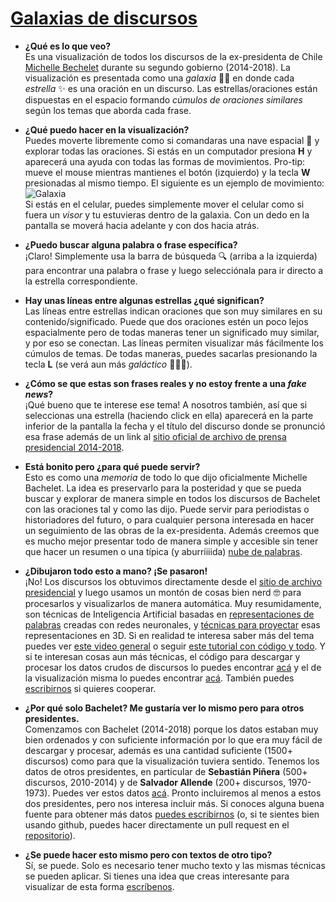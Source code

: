 # [Galaxias de discursos](http://jorgeperezrojas.github.io)

- **¿Qué es lo que veo?**     
Es una visualización de todos los discursos de la ex-presidenta de Chile [Michelle Bechelet](https://es.wikipedia.org/wiki/Michelle_Bachelet) durante su segundo gobierno (2014-2018). La visualización es presentada como una *galaxia* 👩‍🚀 en donde cada *estrella* ✨ es una oración en un discurso. Las estrellas/oraciones están dispuestas en el espacio formando *cúmulos  de  oraciones  similares* según  los temas que aborda cada frase.

- **¿Qué puedo hacer en la visualización?**     
Puedes moverte libremente como si comandaras una nave espacial 🚀 y explorar todas las oraciones.  Si estás en un computador presiona **H** y aparecerá una ayuda con todas las formas de movimientos. Pro-tip: mueve el mouse mientras mantienes el botón (izquierdo) y la tecla **W** presionadas al mismo tiempo. El siguiente es un  ejemplo  de movimiento:   
  ![Galaxia](demo/demo-01.gif?raw=true)  
  Si estás en el celular, puedes simplemente mover el celular como si fuera un *visor* y tu estuvieras dentro de la galaxia. Con un dedo en la pantalla se moverá hacia adelante y con dos hacia atrás.

- **¿Puedo buscar alguna palabra o frase específica?**  
¡Claro! Simplemente usa la barra de búsqueda 🔍 (arriba a la izquierda) para encontrar una  palabra  o  frase y  luego selecciónala para ir directo a la estrella  correspondiente.

- **Hay unas líneas entre algunas estrellas ¿qué significan?**  
Las líneas entre estrellas indican oraciones que son muy similares en su contenido/significado. Puede que dos oraciones estén un poco lejos espacialmente pero de todas maneras tener un significado muy similar, y por eso se conectan. Las líneas permiten visualizar más fácilmente los cúmulos de temas. De todas maneras, puedes sacarlas presionando la tecla **L** (se verá aun más *galáctico* 👩‍🚀🚀).

- **¿Cómo se que estas son frases reales y no estoy frente a una *fake news*?**  
¡Qué bueno que te interese ese tema! A nosotros también, así que si seleccionas una estrella (haciendo click en ella) aparecerá en la parte  inferior de la pantalla la fecha y el título  del discurso donde se  pronunció esa frase además de un link al [sitio oficial de archivo de prensa presidencial 2014-2018](https://2014-2018-prensa.presidencia.cl).

- **Está bonito pero ¿para qué puede servir?**  
Esto es como una *memoria* de todo lo que dijo oficialmente Michelle Bachelet. La idea es preservarlo para la posteridad y que se  pueda buscar y explorar de manera simple en todos los discursos de Bachelet con las oraciones tal y como las dijo. Puede servir para  periodistas o historiadores del futuro, o para cualquier persona interesada en hacer un seguimiento de las obras de la ex-presidenta. Además creemos que es mucho mejor presentar todo de manera simple y  accesible sin tener que hacer un resumen o una típica (y aburriiiida) [nube de palabras](https://es.wikipedia.org/wiki/Nube_de_palabras).


- **¿Dibujaron todo esto a mano? ¡Se pasaron!**   
¡No! Los discursos los obtuvimos directamente desde el [sitio de archivo presidencial](https://2014-2018-prensa.presidencia.cl) y luego usamos un montón de cosas bien nerd 🤓 para procesarlos y visualizarlos de manera automática. Muy resumidamente, son técnicas de Inteligencia Artificial basadas en [representaciones de palabras](https://github.com/uchile-nlp/spanish-word-embeddings) creadas con redes neuronales, y [técnicas para proyectar](https://github.com/lvdmaaten/bhtsne) esas representaciones en 3D. Si en realidad te interesa saber más del tema puedes ver [este video general](https://www.youtube.com/watch?v=IivePz30BdA) o seguir [este tutorial con código y todo](https://github.com/mquezada/starsconf2018-word-embeddings). Y si te interesan cosas aun más técnicas,  el código para  descargar y procesar los datos crudos de discursos lo puedes encontrar [acá](https://github.com/jorgeperezrojas/discursos) y el de la visualización misma lo puedes encontrar [acá](https://github.com/jorgeperezrojas/disviz). También puedes [escribirnos](mailto:jorgeperezrojas@gmail.com) si quieres cooperar.


- **¿Por qué solo Bachelet? Me  gustaría ver lo mismo pero para otros presidentes.**  
Comenzamos con Bachelet (2014-2018) porque los datos estaban muy bien ordenados y con suficiente información por lo que era muy  fácil de descargar y procesar, además es una cantidad suficiente (1500+ discursos) como para que la visualización tuviera sentido. Tenemos los datos de otros presidentes, en particular de **Sebastián Piñera** (500+ discursos, 2010-2014) y de **Salvador Allende** (200+ discursos, 1970-1973). Puedes ver estos datos [acá](https://github.com/jorgeperezrojas/discursos). Pronto incluiremos al menos a estos dos presidentes, pero  nos interesa incluir más. Si conoces alguna buena fuente para obtener más datos [puedes escribirnos](mailto:jorgeperezrojas@gmail.com) (o, si te sientes bien usando github, puedes hacer directamente un pull request en el [repositorio](https://github.com/jorgeperezrojas/discursos)).

- **¿Se puede hacer esto mismo pero con textos de otro tipo?**  
Sí, se puede. Solo es necesario tener mucho texto y las mismas técnicas se  pueden aplicar. Si tienes una idea que creas interesante para visualizar de esta forma [escríbenos](mailto:jorgeperezrojas@gmail.com).
